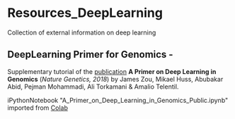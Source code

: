 # Resources_DeepLearning
Collection of external information on deep learning 


## DeepLearning Primer for Genomics - 
Supplementary tutorial of the [publication](https://www.nature.com/articles/s41588-018-0295-5) **A Primer on Deep Learning in Genomics** (*Nature Genetics, 2018*) by James Zou, Mikael Huss, Abubakar Abid, Pejman Mohammadi, Ali Torkamani & Amalio Telentil. 

iPythonNotebook "A_Primer_on_Deep_Learning_in_Genomics_Public.ipynb" imported from [Colab](https://colab.research.google.com/drive/17E4h5aAOioh5DiTo7MZg4hpL6Z_0FyWr?fbclid=IwAR1yzVX6irIcBJV-rKHgNUdSJb3vGps4YwJeiMSwCRB87b5CnNe-91-N4xk#scrollTo=MTokFzDZvQR-)

